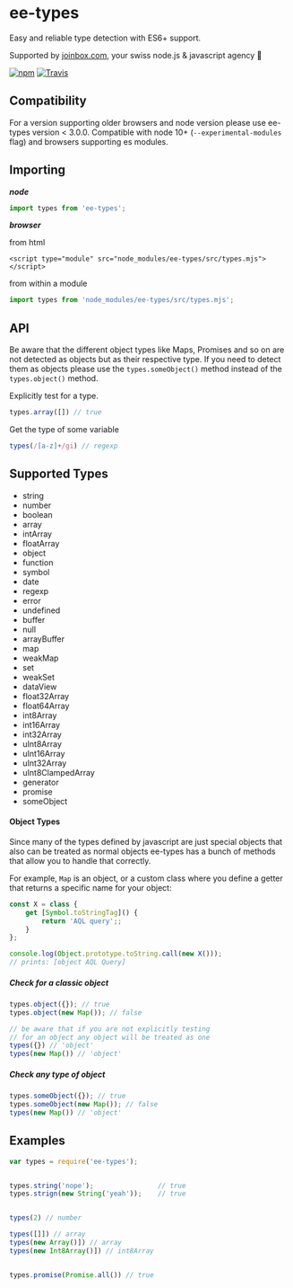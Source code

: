 # ee-types

Easy and reliable type detection with ES6+ support.

Supported by [joinbox.com](https://joinbox.com/), your swiss node.js & javascript agency :rocket:


[![npm](https://img.shields.io/npm/dm/ee-types.svg?style=flat-square)](https://www.npmjs.com/package/ee-types)
[![Travis](https://img.shields.io/travis/eventEmitter/ee-types.svg?style=flat-square)](https://travis-ci.org/eventEmitter/ee-types)


## Compatibility

For a version supporting older browsers and node version please use ee-types version < 3.0.0.
Compatible with node 10+ (`--experimental-modules` flag) and browsers supporting es modules.



## Importing

***node***
```javascript
import types from 'ee-types';
```


***browser***

from html
```
<script type="module" src="node_modules/ee-types/src/types.mjs"></script>
```

from within a module

```javascript
import types from 'node_modules/ee-types/src/types.mjs';
```



## API

Be aware that the different object types like Maps, Promises and so on are not 
detected as objects but as their respective type. If you need to detect them as 
objects please use the `types.someObject()` method instead of the `types.object()`
method.

Explicitly test for a type.

```javascript
types.array([]) // true
```


Get the type of some variable

```javascript
types(/[a-z]+/gi) // regexp
``` 



## Supported Types

- string
- number
- boolean
- array
- intArray
- floatArray
- object
- function
- symbol
- date
- regexp
- error
- undefined
- buffer
- null
- arrayBuffer
- map
- weakMap
- set
- weakSet
- dataView
- float32Array
- float64Array
- int8Array
- int16Array
- int32Array
- uInt8Array
- uInt16Array
- uInt32Array
- uInt8ClampedArray
- generator
- promise
- someObject


#### Object Types

Since many of the types defined by javascript are just special 
objects that also can be treated as normal objects ee-types has 
a bunch of methods that allow you to handle that correctly.

For example, `Map` is an object, or a custom class where you 
define a getter that returns a specific name for your object:

```javascript
const X = class {
    get [Symbol.toStringTag]() {
        return 'AQL query';;
    }
};

console.log(Object.prototype.toString.call(new X()));
// prints: [object AQL Query]
```

##### Check for a classic object

```javascript
types.object({}); // true
types.object(new Map()); // false

// be aware that if you are not explicitly testing
// for an object any object will be treated as one
types({}) // 'object'
types(new Map()) // 'object'

```


##### Check any type of object

```javascript
types.someObject({}); // true
types.someObject(new Map()); // false
types(new Map()) // 'object'

```



## Examples


```javascript
var types = require('ee-types');


types.string('nope');                // true
types.strign(new String('yeah'));    // true


types(2) // number

types([]]) // array
types(new Array()]) // array
types(new Int8Array()]) // int8Array


types.promise(Promise.all()) // true
```
